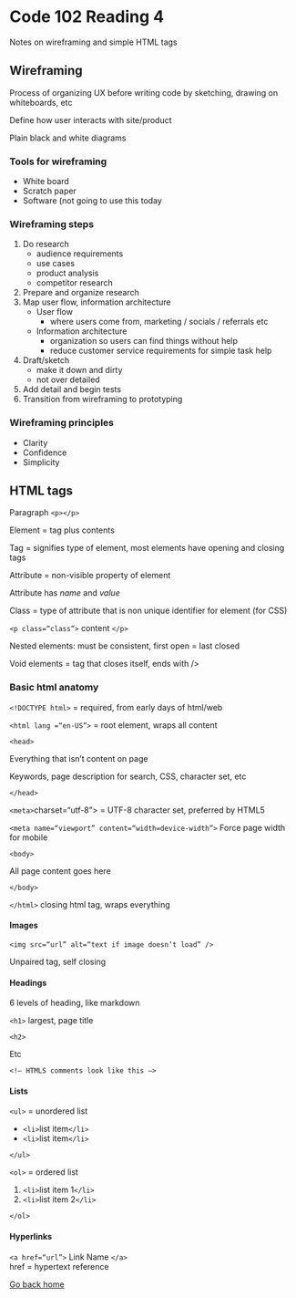 # Code 102 Reading 4

Notes on wireframing and simple HTML tags

## Wireframing

Process of organizing UX before writing code by sketching, drawing on whiteboards, etc

Define how user interacts with site/product

Plain black and white diagrams

### Tools for wireframing

- White board
- Scratch paper
- Software (not going to use this today

### Wireframing steps

1. Do research
   - audience requirements
   - use cases
   - product analysis
   - competitor research
2. Prepare and organize research
3. Map user flow, information architecture
   - User flow
     - where users come from, marketing / socials / referrals etc
   - Information architecture
     - organization so users can find things without help
     - reduce customer service requirements for simple task help
4. Draft/sketch
   - make it down and dirty
   - not over detailed
5. Add detail and begin tests
6. Transition from wireframing to prototyping

### Wireframing principles

- Clarity
- Confidence
- Simplicity

## HTML tags

Paragraph `<p></p>`

Element = tag plus contents

Tag = signifies type of element, most elements have opening and closing tags

Attribute = non-visible property of element

Attribute has *name* and *value*

Class = type of attribute that is non unique identifier for element (for CSS)

`<p class=“class”>` content `</p>`

Nested elements: must be consistent, first open = last closed

Void elements = tag that closes itself, ends with />

### Basic html anatomy

`<!DOCTYPE html>` = required, from early days of html/web

`<html lang =“en-US”>` = root element, wraps all content

`<head>`

Everything that isn’t content on page

Keywords, page description for search, CSS, character set, etc

`</head>`

`<meta>`charset=“utf-8”> = UTF-8 character set, preferred by HTML5

`<meta name=“viewport” content=“width=device-width”>`
Force page width for mobile

`<body>`

All page content goes here

`</body>`

`</html>` closing html tag, wraps everything

#### Images

`<img src=“url” alt=“text if image doesn’t load” />`

Unpaired tag, self closing

#### Headings

6 levels of heading, like markdown

`<h1>` largest, page title

`<h2>`

Etc

`<!— HTMLS comments look like this —>`

#### Lists

`<ul>` = unordered list

- `<li>`list item`</li>`
- `<li>`list item`</li>`

`</ul>`

`<ol>` = ordered list

1. `<li>`list item 1`</li>`
2. `<li>`list item 2`</li>`

`</ol>`

#### Hyperlinks

`<a href=“url”>` Link Name `</a>`  
href = hypertext reference

[Go back home](/reading-notes/)

